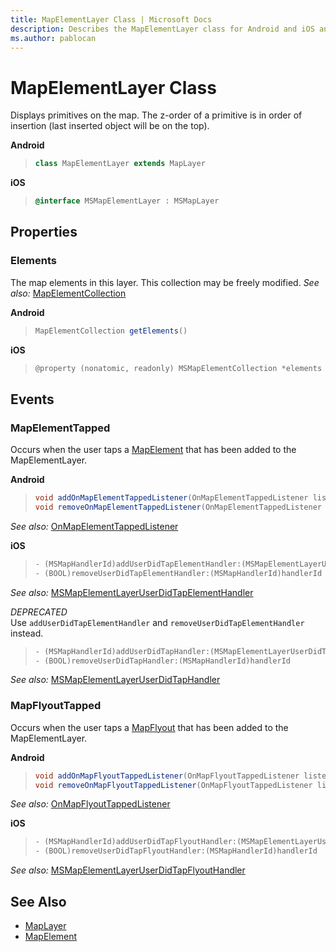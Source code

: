```yaml
---
title: MapElementLayer Class | Microsoft Docs
description: Describes the MapElementLayer class for Android and iOS and provides the class' properties, events, and additional references.
ms.author: pablocan
---
```


# MapElementLayer Class

Displays primitives on the map.  The z-order of a primitive is in order of insertion (last inserted object will be on the top).

**Android**

>```java
> class MapElementLayer extends MapLayer
>```

**iOS**

>```objectivec
> @interface MSMapElementLayer : MSMapLayer
>```

## Properties

### Elements

The map elements in this layer. This collection may be freely modified.
_See also:_ [MapElementCollection](MapElementCollection-class.md)

**Android**

>```java
> MapElementCollection getElements()
>```

**iOS**

>```objectivec
> @property (nonatomic, readonly) MSMapElementCollection *elements
>```

## Events

### MapElementTapped

Occurs when the user taps a [MapElement](mapelement-class.md) that has been added to the MapElementLayer.

**Android**

>```java
> void addOnMapElementTappedListener(OnMapElementTappedListener listener)
> void removeOnMapElementTappedListener(OnMapElementTappedListener listener)
>```
 
_See also:_ [OnMapElementTappedListener](Android/OnMapElementTappedListener-interface.md)

**iOS**

>```objectivec
> - (MSMapHandlerId)addUserDidTapElementHandler:(MSMapElementLayerUserDidTapElementHandler)handler
> - (BOOL)removeUserDidTapElementHandler:(MSMapHandlerId)handlerId
>```

_See also:_ [MSMapElementLayerUserDidTapElementHandler](iOS/MSMapElementLayerUserDidTapElementHandler-interface.md)

*DEPRECATED*  
Use ```addUserDidTapElementHandler``` and ```removeUserDidTapElementHandler``` instead.

>```objectivec
> - (MSMapHandlerId)addUserDidTapHandler:(MSMapElementLayerUserDidTapHandler)handler
> - (BOOL)removeUserDidTapHandler:(MSMapHandlerId)handlerId
>```

_See also:_ [MSMapElementLayerUserDidTapHandler](iOS/MSMapElementLayerUserDidTapHandler-interface.md)

### MapFlyoutTapped

Occurs when the user taps a [MapFlyout](mapflyout-class.md) that has been added to the MapElementLayer.

**Android**

>```java
> void addOnMapFlyoutTappedListener(OnMapFlyoutTappedListener listener)
> void removeOnMapFlyoutTappedListener(OnMapFlyoutTappedListener listener)
>```
 
_See also:_ [OnMapFlyoutTappedListener](Android/OnMapFlyoutTappedListener-interface.md)

**iOS**

>```objectivec
> - (MSMapHandlerId)addUserDidTapFlyoutHandler:(MSMapElementLayerUserDidTapFlyoutHandler)handler
> - (BOOL)removeUserDidTapFlyoutHandler:(MSMapHandlerId)handlerId
>```

_See also:_ [MSMapElementLayerUserDidTapFlyoutHandler](iOS/MSMapElementLayerUserDidTapFlyoutHandler-interface.md)

## See Also

* [MapLayer](MapLayer-class.md)
* [MapElement](MapElement-class.md)
